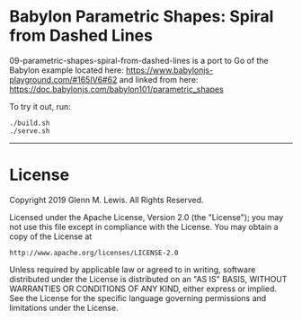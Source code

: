 # Babylon Parametric Shapes: Spiral from Dashed Lines

09-parametric-shapes-spiral-from-dashed-lines is a port to Go of the Babylon example located here:
https://www.babylonjs-playground.com/#165IV6#62
and linked from here:
https://doc.babylonjs.com/babylon101/parametric_shapes

To try it out, run:

```
./build.sh
./serve.sh
```

---

# License

Copyright 2019 Glenn M. Lewis. All Rights Reserved.

Licensed under the Apache License, Version 2.0 (the "License");
you may not use this file except in compliance with the License.
You may obtain a copy of the License at

    http://www.apache.org/licenses/LICENSE-2.0

Unless required by applicable law or agreed to in writing, software
distributed under the License is distributed on an "AS IS" BASIS,
WITHOUT WARRANTIES OR CONDITIONS OF ANY KIND, either express or implied.
See the License for the specific language governing permissions and
limitations under the License.
